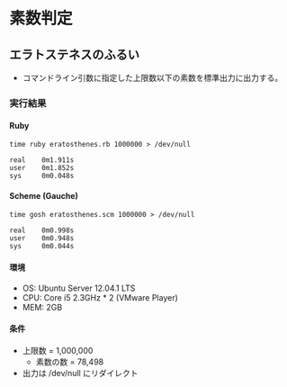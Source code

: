 素数判定
========

エラトステネスのふるい
----------------------
* コマンドライン引数に指定した上限数以下の素数を標準出力に出力する。

### 実行結果
#### Ruby
    time ruby eratosthenes.rb 1000000 > /dev/null
    
    real    0m1.911s
    user    0m1.852s
    sys     0m0.048s

#### Scheme (Gauche)
    time gosh eratosthenes.scm 1000000 > /dev/null
    
    real    0m0.998s
    user    0m0.948s
    sys     0m0.044s

#### 環境
* OS: Ubuntu Server 12.04.1 LTS
* CPU: Core i5 2.3GHz * 2 (VMware Player)
* MEM: 2GB

#### 条件
* 上限数 = 1,000,000
   * 素数の数 = 78,498
* 出力は /dev/null にリダイレクト
